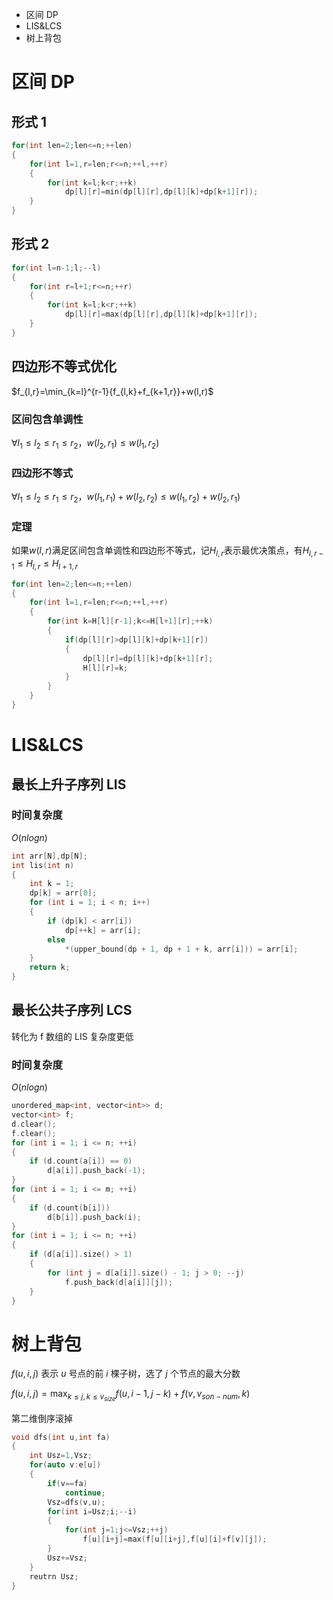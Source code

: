 - 区间 DP
- LIS&LCS
- 树上背包

# 区间 DP

## 形式 1

```cpp
for(int len=2;len<=n;++len)
{
    for(int l=1,r=len;r<=n;++l,++r)
    {
        for(int k=l;k<r;++k)
            dp[l][r]=min(dp[l][r],dp[l][k]+dp[k+1][r]);
    }
}
```

## 形式 2

```cpp
for(int l=n-1;l;--l)
{
    for(int r=l+1;r<=n;++r)
    {
        for(int k=l;k<r;++k)
            dp[l][r]=max(dp[l][r],dp[l][k]+dp[k+1][r]);
    }
}
```

## 四边形不等式优化

$f_{l,r}=\min_{k=l}^{r-1}{f_{l,k}+f_{k+1,r}}+w(l,r)$

### 区间包含单调性

$\forall l_1\le l_2 \le r_1 \le r_2$，$w(l_2,r_1)\le w(l_1,r_2)$

### 四边形不等式

$\forall l_1\le l_2 \le r_1 \le r_2$，$w(l_1,r_1)+w(l_2,r_2)\le w(l_1,r_2)+w(l_2,r_1)$

### 定理

如果$w(l,r)$满足区间包含单调性和四边形不等式，记$H_{l,r}$表示最优决策点，有$H_{l,r-1}\le H_{l,r}\le H_{l+1,r}$

```cpp
for(int len=2;len<=n;++len)
{
    for(int l=1,r=len;r<=n;++l,++r)
    {
        for(int k=H[l][r-1];k<=H[l+1][r];++k)
        {
            if(dp[l][r]>dp[l][k]+dp[k+1][r])
            {
                dp[l][r]=dp[l][k]+dp[k+1][r];
                H[l][r]=k;
            }
        }
    }
}
```

# LIS&LCS

## 最长上升子序列 LIS

### 时间复杂度

$O(nlogn)$

```cpp
int arr[N],dp[N];
int lis(int n)
{
    int k = 1;
    dp[k] = arr[0];
    for (int i = 1; i < n; i++)
    {
        if (dp[k] < arr[i])
            dp[++k] = arr[i];
        else
            *(upper_bound(dp + 1, dp + 1 + k, arr[i])) = arr[i];
    }
    return k;
}
```

## 最长公共子序列 LCS

转化为 f 数组的 LIS 复杂度更低

### 时间复杂度

$O(nlogn)$

```cpp
unordered_map<int, vector<int>> d;
vector<int> f;
d.clear();
f.clear();
for (int i = 1; i <= n; ++i)
{
    if (d.count(a[i]) == 0)
        d[a[i]].push_back(-1);
}
for (int i = 1; i <= m; ++i)
{
    if (d.count(b[i]))
        d[b[i]].push_back(i);
}
for (int i = 1; i <= n; ++i)
{
    if (d[a[i]].size() > 1)
    {
        for (int j = d[a[i]].size() - 1; j > 0; --j)
            f.push_back(d[a[i]][j]);
    }
}
```

# 树上背包

$f(u,i,j)$ 表示 $u$ 号点的前 $i$ 棵子树，选了 $j$ 个节点的最大分数

$f(u,i,j)=\max_{k\le j,k\le v_{size}}f(u,i-1,j-k)+f(v,v_{son-num},k)$

第二维倒序滚掉

```cpp
void dfs(int u,int fa)
{
    int Usz=1,Vsz;
    for(auto v:e[u])
    {
        if(v==fa)
            continue;
        Vsz=dfs(v,u);
        for(int i=Usz;i;--i)
        {
            for(int j=1;j<=Vsz;++j)
                f[u][i+j]=max(f[u][i+j],f[u][i]+f[v][j]);
        }
        Usz+=Vsz;
    }
    reutrn Usz;
}
```
